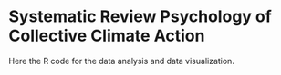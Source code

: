# Systematic Review Psychology of Collective Climate Action

Here the R code for the data analysis and data visualization. 
